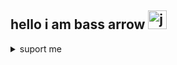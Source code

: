 ## hello i am bass arrow <img src="https://cdn.jsdelivr.net/gh/devicons/devicon/icons/javascript/javascript-original.svg" height="30" alt="javascript logo"  />



<details>

<summary>suport me </summary>

### 🇬🇧way to support me header
### 🇫🇷moyen de me soutenir 
<div align="left">
  <a href="https://fr.tipeee.com/bass-arrow/hosted" target="_blank">
    <img src="https://img.shields.io/static/v1?message=Youtube&logo=youtube&label=&color=FF0000&logoColor=white&labelColor=&style=for-the-badge" height="35" alt="youtube logo"  />

